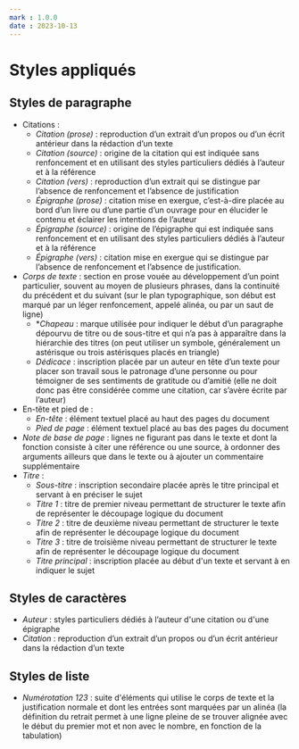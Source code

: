 ```yaml
---
mark : 1.0.0
date : 2023-10-13
---
```


# Styles appliqués

## Styles de paragraphe

- Citations :
  - *Citation (prose)* : reproduction d’un extrait d’un propos ou d’un écrit antérieur dans la rédaction d’un texte
  - *Citation (source)* : origine de la citation qui est indiquée sans renfoncement et en utilisant des styles particuliers dédiés à l’auteur et à la référence
  - *Citation (vers)* : reproduction d’un extrait qui se distingue par l’absence de renfoncement et l’absence de justification
  - *Épigraphe (prose)* : citation mise en exergue, c’est-à-dire placée au bord d’un livre ou d’une partie d’un ouvrage pour en élucider le contenu et éclairer les intentions de l’auteur
  - *Épigraphe (source)* : origine de l’épigraphe qui est indiquée sans renfoncement et en utilisant des styles particuliers dédiés à l’auteur et à la référence
  - *Épigraphe (vers)* : citation mise en exergue qui se distingue par l’absence de renfoncement et l’absence de justification.
- *Corps de texte* : section en prose vouée au développement d’un point particulier, souvent au moyen de plusieurs phrases, dans la continuité du précédent et du suivant (sur le plan typographique, son début est marqué par un léger renfoncement, appelé alinéa, ou par un saut de ligne)
  - **Chapeau* : marque utilisée pour indiquer le début d’un paragraphe dépourvu de titre ou de sous-titre et qui n’a pas à apparaître dans la hiérarchie des titres (on peut utiliser un symbole, généralement un astérisque ou trois astérisques placés en triangle)
  - *Dédicace* : inscription placée par un auteur en tête d’un texte pour placer son travail sous le patronage d’une personne ou pour témoigner de ses sentiments de gratitude ou d’amitié (elle ne doit donc pas être considérée comme une citation, car s’avère écrite par l’auteur)
- En-tête et pied de :
  - *En-tête* : élément textuel placé au haut des pages du document
  - *Pied de page* : élément textuel placé au bas des pages du document
- *Note de base de page* : lignes ne figurant pas dans le texte et dont la fonction consiste à citer une référence ou une source, à ordonner des arguments ailleurs que dans le texte ou à ajouter un commentaire supplémentaire
- *Titre* :
  - *Sous-titre* : inscription secondaire placée après le titre principal et servant à en préciser le sujet
  - *Titre 1* : titre de premier niveau permettant de structurer le texte afin de représenter le découpage logique du document
  - *Titre 2* : titre de deuxième niveau permettant de structurer le texte afin de représenter le découpage logique du document
  - *Titre 3* : titre de troisième niveau permettant de structurer le texte afin de représenter le découpage logique du document
  - *Titre principal* : inscription placée au début d'un texte et servant à en indiquer le sujet

## Styles de caractères

- *Auteur* : styles particuliers dédiés à l’auteur d'une citation ou d'une épigraphe
- *Citation* : reproduction d’un extrait d’un propos ou d’un écrit antérieur dans la rédaction d’un texte

## Styles de liste

- *Numérotation 123* : suite d'éléments qui utilise le corps de texte et la justification normale et dont les entrées sont marquées par un alinéa (la définition du retrait permet à une ligne pleine de se trouver alignée avec le début du premier mot et non avec le nombre, en fonction de la tabulation)
